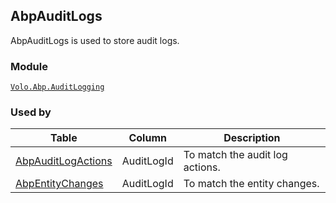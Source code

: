 ## AbpAuditLogs

AbpAuditLogs is used to store audit logs.

### Module

[`Volo.Abp.AuditLogging`](../../Audit-Logging.md)

### Used by

| Table | Column | Description |
| --- | --- | --- |
| [AbpAuditLogActions](AbpAuditLogActions.md) | AuditLogId | To match the audit log actions. |
| [AbpEntityChanges](AbpEntityChanges.md) | AuditLogId | To match the entity changes. |